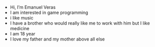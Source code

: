 - Hi, I’m Emanuel Veras
- I am interested in game programming
- i like music
- I have a brother who would really like me to work with him but I like medicine
- I am 18 year
- I love my father and my mother above all else 



